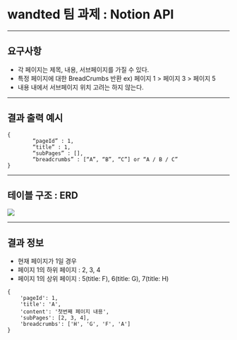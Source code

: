 # wandted 팀 과제 : Notion API
---
## 요구사항
- 각 페이지는 제목, 내용, 서브페이지를 가질 수 있다.
- 특정 페이지에 대한 BreadCrumbs 반환 ex) 페이지 1 > 페이지 3 > 페이지 5 
- 내용 내에서 서브페이지 위치 고려는 하지 않는다. 
---
## 결과 출력 예시
```
{
		“pageId” : 1,
		“title” : 1,
		“subPages” : [],
		“breadcrumbs” : [“A”, “B”, “C”] or “A / B / C”
}
```
---

## 테이블 구조 : ERD
![](https://velog.velcdn.com/images/wodnr_09/post/84ab5b45-dfa7-4e68-9013-3033d69f4a2c/image.png)

---
## 결과 정보
- 현재 페이지가 1일 경우
- 페이지 1의 하위 페이지 : 2, 3, 4
- 페이지 1의 상위 페이지 : 5(title: F), 6(title: G), 7(title: H)
```
{
    'pageId': 1,
    'title': 'A',
    'content': '첫번째 페이지 내용',
    'subPages': [2, 3, 4],
    'breadcrumbs': ['H', 'G', 'F', 'A']
}
```
